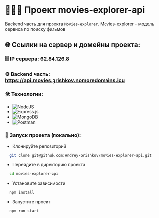# 👨🏻‍💻 Проект movies-explorer-api

Backend часть для проекта `Movies-explorer`.
Movies-explorer - модель сервиса по поиску фильмов

## 🌐 Ссылки на сервер и домейны проекта:
### 🗄️ IP сервера: 62.84.126.8
### ⚙️ Backend часть: https://api.movies.grishkov.nomoredomains.icu

### 🛠️ Технологии:

+ ![NodeJS](https://img.shields.io/badge/node.js-6DA55F?style=for-the-badge&logo=node.js&logoColor=white)
+ ![Express.js](https://img.shields.io/badge/express.js-%23404d59.svg?style=for-the-badge&logo=express&logoColor=%2361DAFB)
+ ![MongoDB](https://img.shields.io/badge/MongoDB-%234ea94b.svg?style=for-the-badge&logo=mongodb&logoColor=white)
+ ![Postman](https://img.shields.io/badge/Postman-FF6C37?style=for-the-badge&logo=postman&logoColor=white)

### 🚀 Запуск проекта (локально):

- Клонируйте репозиторий

```bash
  git clone git@github.com:Andrey-Grishkov/movies-explorer-api.git
```

- Перейдите в директорию проекта

```bash
  cd movies-explorer-api
```

- Установите зависимости

```bash
  npm install
```

- Запустите проект

```bash
  npm run start
```
